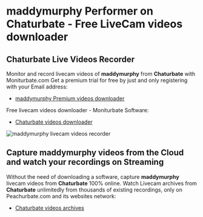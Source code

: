 # maddymurphy Performer on Chaturbate - Free LiveCam videos downloader

## Chaturbate Live Videos Recorder

Monitor and record livecam videos of **maddymurphy** from **Chaturbate** with Moniturbate.com
Get a premium trial for free by just and only registering with your Email address:
* [maddymurphy Premium videos downloader](https://moniturbate.com/request-demo-licence-key.html)

Free livecam videos downloader - Moniturbate Software:
* [Chaturbate videos downloader](https://moniturbate.com/moniturbate-download-software.html)

![maddymurphy livecam videos recorder](https://peachurnet.com/templates/moniturbate-software.png)


## Capture maddymurphy videos from the Cloud and watch your recordings on Streaming

Without the need of downloading a software, capture **maddymurphy** livecam videos from **Chaturbate** 100% online.
Watch Livecam archives from **Chaturbate** unlimitedly from thousands of existing recordings, only on Peachurbate.com and its websites network:
* [Chaturbate videos archives](https://peachurnet.com/)
